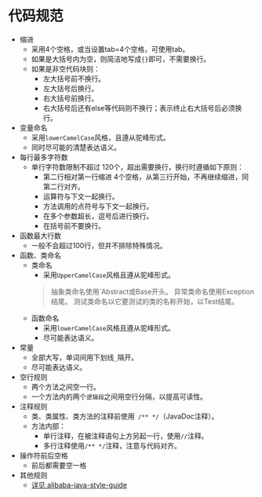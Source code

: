 # 代码规范
+ 缩进
    + 采用4个空格，或当设置tab=4个空格，可使用tab。
    + 如果是大括号内为空，则简洁地写成`{}`即可，不需要换行。
    + 如果是非空代码块则：
	    + 左大括号前不换行。
	    + 左大括号后换行。
	    + 右大括号前换行。
	    + 右大括号后还有else等代码则不换行；表示终止右大括号后必须换行。
+ 变量命名
    + 采用`lowerCamelCase`风格，且遵从驼峰形式。
    + 同时尽可能的清楚表达语义。
+ 每行最多字符数
    + 单行字符数限制不超过 120个，超出需要换行，换行时遵循如下原则：
	    + 第二行相对第一行缩进 4个空格，从第三行开始，不再继续缩进，同第二行对齐。
	    + 运算符与下文一起换行。
	    + 方法调用的点符号与下文一起换行。
	    + 在多个参数超长，逗号后进行换行。
	    + 在括号前不要换行。
+ 函数最大行数 
    + 一般不会超过100行，但并不排除特殊情况。 
+ 函数、类命名
    + 类命名
        + 采用`UpperCamelCase`风格且遵从驼峰形式。
        >抽象类命名使用`Abstract或Base开头。
        >异常类命名使用Exception结尾。
        >测试类命名以它要测试的类的名称开始，以Test结尾。
    + 函数命名
        + 采用`lowerCamelCase`风格且遵从驼峰形式。
        + 尽可能表达语义。
+ 常量
    + 全部大写，单词间用下划线`_`隔开。
    + 尽可能表达语义。
+ 空行规则
	+ 两个方法之间空一行。
    + 一个方法内的两个`逻辑段`之间用空行分隔，以提高可读性。
+ 注释规则
    + 类、类属性、类方法的注释前使用` /** */`（JavaDoc注释）。
    + 方法内部：
      + 单行注释，在被注释语句上方另起一行，使用`//`注释。
      + 多行注释使用`/** */`注释，注意与代码对齐。
+ 操作符前后空格
    + 前后都需要空一格
+ 其他规则
	+ [详见 alibaba-java-style-guide](https://github.com/chjw8016/alibaba-java-style-guide)
